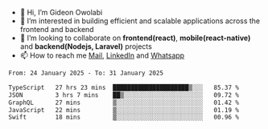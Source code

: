 - 👋 Hi, I’m Gideon Owolabi
- 👀 I’m interested in building efficient and scalable applications across the frontend and backend
- 💞️ I’m looking to collaborate on <b>frontend(react)</b>, <b>mobile(react-native)</b> and <b>backend(Nodejs, Laravel)</b> projects
- 📫 How to reach me <a href="mailto:gideoniyin2021@gmail.com">Mail</a>, <a href="https://www.linkedin.com/in/gideon-owolabi-9b667a232/">LinkedIn</a> and <a href="https://wa.me/2348055377085">Whatsapp</a>

<!---
gude1/gude1 is a ✨ special ✨ repository because its `README.md` (this file) appears on your GitHub profile.
You can click the Preview link to take a look at your changes.
--->

<!--START_SECTION:waka-->

```txt
From: 24 January 2025 - To: 31 January 2025

TypeScript   27 hrs 23 mins  █████████████████████▒░░░   85.37 %
JSON         3 hrs 7 mins    ██▒░░░░░░░░░░░░░░░░░░░░░░   09.72 %
GraphQL      27 mins         ▒░░░░░░░░░░░░░░░░░░░░░░░░   01.42 %
JavaScript   22 mins         ▒░░░░░░░░░░░░░░░░░░░░░░░░   01.19 %
Swift        18 mins         ▒░░░░░░░░░░░░░░░░░░░░░░░░   00.96 %
```

<!--END_SECTION:waka-->
